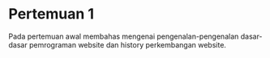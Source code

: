 # Pertemuan 1
Pada pertemuan awal membahas mengenai pengenalan-pengenalan dasar-dasar pemrograman website dan history perkembangan website.
